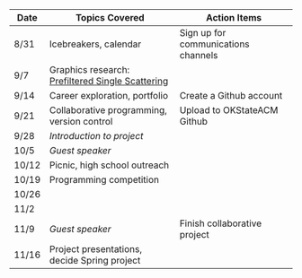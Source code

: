 | Date 	| Topics Covered	 														| Action Items												|
|-------|---------------------------------------------|-------------------------------------|
| 8/31	| Icebreakers, calendar												| Sign up for communications channels	|
| 9/7		| Graphics research: [Prefiltered Single Scattering](http://people.mpi-inf.mpg.de/~oklehm/)      								 			|																			|
| 9/14	| Career exploration, portfolio								| Create a Github account							|
| 9/21	|	Collaborative programming, version control	| Upload to OKStateACM Github					|
| 9/28	| *Introduction to project*                   |																			|
| 10/5	| *Guest speaker*															|																			|
| 10/12 |	Picnic, high school outreach								|																			|
| 10/19	| Programming competition											|																			|
| 10/26	|																							|																			|
| 11/2	|																							|																			|
| 11/9	|	*Guest speaker*															| Finish collaborative project				|
| 11/16	|	Project presentations, decide Spring project|																			|

